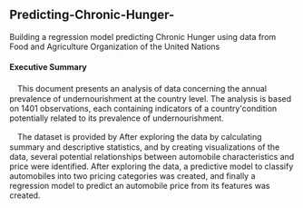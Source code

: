 ## Predicting-Chronic-Hunger-
 Building a regression model predicting Chronic Hunger using data from Food and Agriculture Organization of the United Nations


#### Executive Summary
　This document presents an analysis of data concerning the annual prevalence of undernourishment at the country level. The analysis is
based on 1401 observations, each containing indicators of a country'condition potentially related to its prevalence of undernourishment.
<p>　The dataset is provided by After exploring the data by calculating summary and descriptive statistics, and by creating visualizations of the data, several potential relationships between automobile characteristics and price were identified. After exploring the data, a predictive model to classify automobiles into two pricing categories was created, and finally a regression model to predict an automobile price from its features was created.<p>


